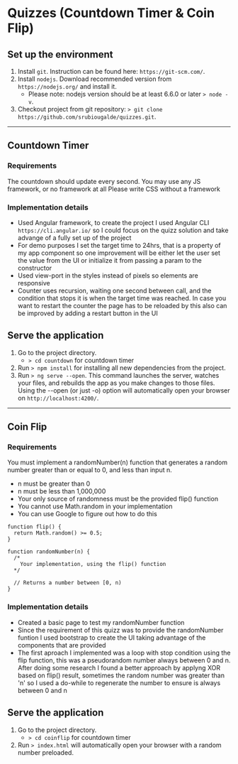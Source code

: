 # Quizzes (Countdown Timer & Coin Flip)

## Set up the environment
1. Install `git`. Instruction can be found here: `https://git-scm.com/`.
2. Install `nodejs`. Download recommended version from `https://nodejs.org/` and install it.
    * Please note: nodejs version should be at least 6.6.0 or later `> node -v`.
3. Checkout project from git repository: `> git clone https://github.com/srubiougalde/quizzes.git`.

_______________________

## Countdown Timer
### Requirements
The countdown should update every second.
    You may use any JS framework, or no framework at all
    Please write CSS without a framework
### Implementation details
- Used Angular framework, to create the project I used Angular CLI `https://cli.angular.io/` so I could focus on the quizz solution and take advange of a fully set up of the project
- For demo purposes I set the target time to 24hrs, that is a property of my app component so one improvement will be either let the user set the value from the UI or initialize it from passing a param to the constructor
- Used view-port in the styles instead of pixels so elements are responsive
- Counter uses recursion, waiting one second between call, and the condition that stops it is when the target time was reached. In case you want to restart the counter the page has to be reloaded by this also can be improved by adding a restart button in the UI
## Serve the application
1. Go to the project directory.
    * `> cd countdown` for countdown timer
2. Run `> npm install` for installing all new dependencies from the project.
3. Run `> ng serve --open`. This command launches the server, watches your files, and rebuilds the app as you make changes to those files. Using the --open (or just -o) option will automatically open your browser on `http://localhost:4200/`.

_______________________

## Coin Flip
### Requirements
You must implement a randomNumber(n) function that generates a random number greater than or equal to 0, and less than input n.
- n must be greater than 0
- n must be less than 1,000,000
- Your only source of randomness must be the provided flip() function
- You cannot use Math.random in your implementation
- You can use Google to figure out how to do this
```
function flip() {
  return Math.random() >= 0.5;
}
```
```
function randomNumber(n) {
  /*
    Your implementation, using the flip() function
  */
  
  // Returns a number between [0, n)
}
```
### Implementation details
- Created a basic page to test my randomNumber function
- Since the requirement of this quizz was to provide the randomNumber funtion I used bootstrap to create the UI taking advantage of the components that are provided
- The first aproach I implemented was a loop with stop condition using the flip function, this was a pseudorandom number always between 0 and n. After doing some research I found a better approach by applyng XOR based on flip() result, sometimes the random number was greater than 'n' so I used a do-while to regenerate the number to ensure is always between 0 and n 
## Serve the application
1. Go to the project directory.
    * `> cd coinflip` for countdown timer
2. Run `> index.html` will automatically open your browser with a random number preloaded.

